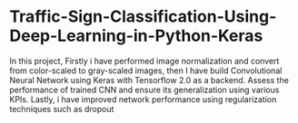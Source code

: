 # Traffic-Sign-Classification-Using-Deep-Learning-in-Python-Keras
In this project, Firstly i have performed image normalization and convert from color-scaled to gray-scaled images, then I have build Convolutional Neural Network using Keras with Tensorflow 2.0 as a backend. Assess the performance of trained CNN and ensure its generalization using various KPIs. Lastly, i have improved network performance using regularization techniques such as dropout

